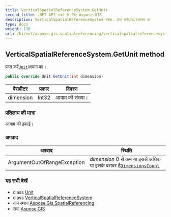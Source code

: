 ```yaml
---
title: VerticalSpatialReferenceSystem.GetUnit
second_title: .NET API संदर्भ के लिए Aspose.GIS
description: VerticalSpatialReferenceSystem तरक. प्रप्त करेंUnitआयम क
type: docs
weight: 110
url: /hi/net/aspose.gis.spatialreferencing/verticalspatialreferencesystem/getunit/
---
```

## VerticalSpatialReferenceSystem.GetUnit method

प्राप्त करें[`Unit`](../../unit/)आयाम का।

```csharp
public override Unit GetUnit(int dimension)
```

| पैरामीटर | प्रकार | विवरण |
| --- | --- | --- |
| dimension | Int32 | आयाम की संख्या। |

### प्रतिलाभ की मात्रा

आयाम की इकाई।

### अपवाद

| अपवाद | स्थिति |
| --- | --- |
| ArgumentOutOfRangeException | *dimension* 0 से कम या इससे अधिक या इसके बराबर है[`DimensionsCount`](../dimensionscount/) |

### यह सभी देखें

* class [Unit](../../unit/)
* class [VerticalSpatialReferenceSystem](../)
* नाम स्थान [Aspose.Gis.SpatialReferencing](../../verticalspatialreferencesystem/)
* सभा [Aspose.GIS](../../../)


